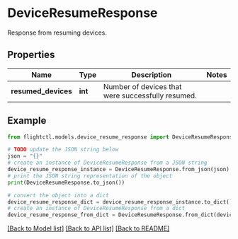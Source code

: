 # DeviceResumeResponse

Response from resuming devices.

## Properties

Name | Type | Description | Notes
------------ | ------------- | ------------- | -------------
**resumed_devices** | **int** | Number of devices that were successfully resumed. | 

## Example

```python
from flightctl.models.device_resume_response import DeviceResumeResponse

# TODO update the JSON string below
json = "{}"
# create an instance of DeviceResumeResponse from a JSON string
device_resume_response_instance = DeviceResumeResponse.from_json(json)
# print the JSON string representation of the object
print(DeviceResumeResponse.to_json())

# convert the object into a dict
device_resume_response_dict = device_resume_response_instance.to_dict()
# create an instance of DeviceResumeResponse from a dict
device_resume_response_from_dict = DeviceResumeResponse.from_dict(device_resume_response_dict)
```
[[Back to Model list]](../README.md#documentation-for-models) [[Back to API list]](../README.md#documentation-for-api-endpoints) [[Back to README]](../README.md)


